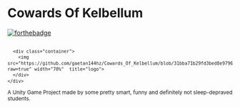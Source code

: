 # Cowards Of Kelbellum

[![forthebadge](https://forthebadge.com/images/badges/works-on-my-machine.svg)](https://forthebadge.com)

<svg fill="none" viewBox="0 0 600 300" width="600" height="300" xmlns="http://www.w3.org/2000/svg">
  <foreignObject width="100%" height="100%">
    <div xmlns="http://www.w3.org/1999/xhtml">
      <style>
        img {
          image-rendering: pixelated;
        }
      </style>

      <div class="container">
        <img src="https://github.com/gaetan144hz/Cowards_Of_Kelbellum/blob/31bba71b29fd3bed8e97966b737b16865bb73754/TITLE.png?raw=true" width="70%"  title="logo">
      </div>
    </div>
  </foreignObject>
</svg>

A Unity Game Project made by some pretty smart, funny and definitely not sleep-depraved students.
